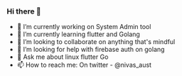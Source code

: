 ### Hi there 👋

<!-- **austinmarner/austinmarner** is a ✨ _special_ ✨ repository because its `README.md` (this file) appears on your GitHub profile. -->

- 🔭 I’m currently working on System Admin tool
- 🌱 I’m currently learning flutter and Golang
- 👯 I’m looking to collaborate on anything that's mindful
- 🤔 I’m looking for help with firebase auth on golang
- 💬 Ask me about linux flutter Go
- 📫 How to reach me: On twitter - @nivas_aust
